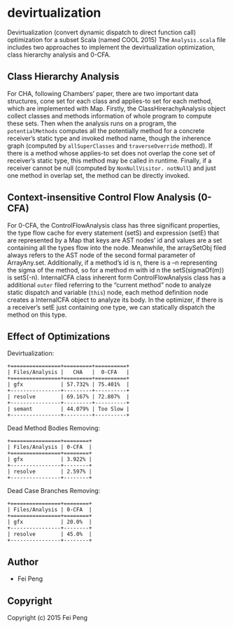 # devirtualization
Devirtualization (convert dynamic dispatch to direct function call) optimization for a subset Scala (named COOL 2015)
The `Analysis.scala` file includes two approaches to implement the devirtualization optimization, class hierarchy analysis and 0-CFA.

## Class Hierarchy Analysis
For CHA, following Chambers’ paper, there are two important data structures, cone set for each class and applies-to set for each method, which are implemented with Map. Firstly, the ClassHirerachyAnalysis object collect classes and methods information of whole program to compute these sets. Then when the analysis runs on a program, the `potentialMethods` computes all the potentially method for a concrete receiver’s static type and invoked method name, though the inherence graph (computed by `allSuperClasses` and `traverseOverride` method). If there is a method whose applies-to set does not overlap the cone set of receiver’s static type, this method may be called in runtime. Finally, if a receiver cannot be null (computed by `NonNullVisitor. notNull`) and just one method in overlap set, the method can be directly invoked.

## Context-insensitive Control Flow Analysis (0-CFA)
For 0-CFA, the ControlFlowAnalysis class has three significant properties, the type flow cache for every statement (setS) and expression (setE) that are represented by a Map that keys are AST nodes’ id and values are a set containing all the types flow into the node. Meanwhile, the arraySetObj filed always refers to the AST node of the second formal parameter of ArrayAny.set. Additionally, if a method’s id is n, there is a –n representing the sigma of the method, so for a method m with id n the setS(sigmaOf(m)) is setS(-n). InternalCFA class inherent form ControlFlowAnalysis class has a additional `outer` filed referring to the “current method” node to analyze static dispatch and variable (`this`) node, each method definition node creates a InternalCFA object to analyze its body. In the optimizer, if there is a receiver’s setE just containing one type, we can statically dispatch the method on this type.

## Effect of Optimizations
Devirtualization:
```
+================+=========+==========+
| Files/Analysis |   CHA   |  0-CFA   |
+================+=========+==========+
| gfx            | 57.732% | 75.401%  |
+----------------+---------+----------+
| resolve        | 69.167% | 72.807%  |
+----------------+---------+----------+
| semant         | 44.079% | Too Slow |
+----------------+---------+----------+
```


Dead Method Bodies Removing:
```
+================+========+
| Files/Analysis | 0-CFA  |
+================+========+
| gfx            | 3.922% |
+----------------+--------+
| resolve        | 2.597% |
+----------------+--------+
```

Dead Case Branches Removing:
```
+================+========+
| Files/Analysis | 0-CFA  |
+================+========+
| gfx            | 20.0%  |
+----------------+--------+
| resolve        | 45.0%  |
+----------------+--------+
```

## Author  
* Fei Peng

## Copyright

Copyright (c) 2015 Fei Peng